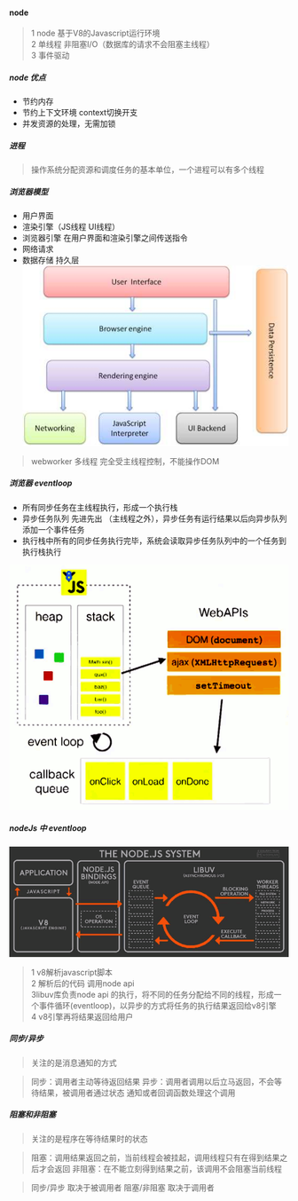 #### node
> 1 node 基于V8的Javascript运行环境<br>
  2 单线程 非阻塞I/O（数据库的请求不会阻塞主线程）<br>
  3 事件驱动
##### node 优点
- 节约内存
- 节约上下文环境 context切换开支
- 并发资源的处理，无需加锁

##### 进程 
> 操作系统分配资源和调度任务的基本单位，一个进程可以有多个线程

##### 浏览器模型
- 用户界面
- 渲染引擎（JS线程 UI线程）
- 浏览器引擎 在用户界面和渲染引擎之间传送指令
- 网络请求
- 数据存储 持久层
![avatar](./browser.jpg)
> webworker 多线程 完全受主线程控制，不能操作DOM

##### 浏览器 eventloop
- 所有同步任务在主线程执行，形成一个执行栈
- 异步任务队列  先进先出 （主线程之外），异步任务有运行结果以后向异步队列添加一个事件任务
- 执行栈中所有的同步任务执行完毕，系统会读取异步任务队列中的一个任务到执行栈执行

![avatar](./eventloop.png)

##### nodeJs 中 eventloop
![avatar](./nodesystem.png)
> 1 v8解析javascript脚本<br>
  2 解析后的代码 调用node api<br>
  3libuv库负责node api 的执行，将不同的任务分配给不同的线程，形成一个事件循环(eventloop)，以异步的方式将任务的执行结果返回给v8引擎<br>
  4 v8引擎再将结果返回给用户
##### 同步/异步
> 关注的是消息通知的方式

> 同步：调用者主动等待返回结果
> 异步：调用者调用以后立马返回，不会等待结果，被调用者通过状态 通知或者回调函数处理这个调用
##### 阻塞和非阻塞
> 关注的是程序在等待结果时的状态

> 阻塞：调用结果返回之前，当前线程会被挂起，调用线程只有在得到结果之后才会返回
> 非阻塞：在不能立刻得到结果之前，该调用不会阻塞当前线程

> 同步/异步 取决于被调用者
> 阻塞/非阻塞 取决于调用者



